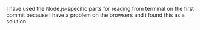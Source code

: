 I have used the Node.js-specific parts for reading from terminal on the first commit because I have a problem on the browsers and i found this as a solution 
